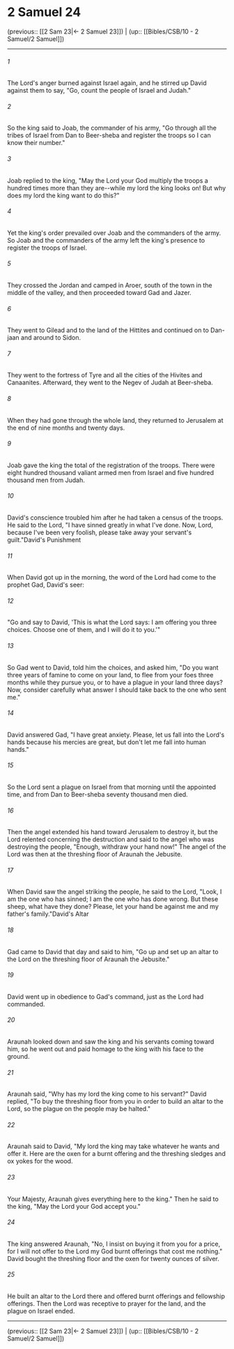# 2 Samuel 24

(previous:: [[2 Sam 23|← 2 Samuel 23]]) | (up:: [[Bibles/CSB/10 - 2 Samuel/2 Samuel]])

***


###### 1 
The Lord's anger burned against Israel again, and he stirred up David against them to say, "Go, count the people of Israel and Judah." 

###### 2 
So the king said to Joab, the commander of his army, "Go through all the tribes of Israel from Dan to Beer-sheba and register the troops so I can know their number." 

###### 3 
Joab replied to the king, "May the Lord your God multiply the troops a hundred times more than they are--while my lord the king looks on! But why does my lord the king want to do this?" 

###### 4 
Yet the king's order prevailed over Joab and the commanders of the army. So Joab and the commanders of the army left the king's presence to register the troops of Israel. 

###### 5 
They crossed the Jordan and camped in Aroer, south of the town in the middle of the valley, and then proceeded toward Gad and Jazer. 

###### 6 
They went to Gilead and to the land of the Hittites and continued on to Dan-jaan and around to Sidon. 

###### 7 
They went to the fortress of Tyre and all the cities of the Hivites and Canaanites. Afterward, they went to the Negev of Judah at Beer-sheba. 

###### 8 
When they had gone through the whole land, they returned to Jerusalem at the end of nine months and twenty days. 

###### 9 
Joab gave the king the total of the registration of the troops. There were eight hundred thousand valiant armed men from Israel and five hundred thousand men from Judah. 

###### 10 
David's conscience troubled him after he had taken a census of the troops. He said to the Lord, "I have sinned greatly in what I've done. Now, Lord, because I've been very foolish, please take away your servant's guilt."David's Punishment 

###### 11 
When David got up in the morning, the word of the Lord had come to the prophet Gad, David's seer: 

###### 12 
"Go and say to David, 'This is what the Lord says: I am offering you three choices. Choose one of them, and I will do it to you.'" 

###### 13 
So Gad went to David, told him the choices, and asked him, "Do you want three years of famine to come on your land, to flee from your foes three months while they pursue you, or to have a plague in your land three days? Now, consider carefully what answer I should take back to the one who sent me." 

###### 14 
David answered Gad, "I have great anxiety. Please, let us fall into the Lord's hands because his mercies are great, but don't let me fall into human hands." 

###### 15 
So the Lord sent a plague on Israel from that morning until the appointed time, and from Dan to Beer-sheba seventy thousand men died. 

###### 16 
Then the angel extended his hand toward Jerusalem to destroy it, but the Lord relented concerning the destruction and said to the angel who was destroying the people, "Enough, withdraw your hand now!" The angel of the Lord was then at the threshing floor of Araunah the Jebusite. 

###### 17 
When David saw the angel striking the people, he said to the Lord, "Look, I am the one who has sinned; I am the one who has done wrong. But these sheep, what have they done? Please, let your hand be against me and my father's family."David's Altar 

###### 18 
Gad came to David that day and said to him, "Go up and set up an altar to the Lord on the threshing floor of Araunah the Jebusite." 

###### 19 
David went up in obedience to Gad's command, just as the Lord had commanded. 

###### 20 
Araunah looked down and saw the king and his servants coming toward him, so he went out and paid homage to the king with his face to the ground. 

###### 21 
Araunah said, "Why has my lord the king come to his servant?" David replied, "To buy the threshing floor from you in order to build an altar to the Lord, so the plague on the people may be halted." 

###### 22 
Araunah said to David, "My lord the king may take whatever he wants and offer it. Here are the oxen for a burnt offering and the threshing sledges and ox yokes for the wood. 

###### 23 
Your Majesty, Araunah gives everything here to the king." Then he said to the king, "May the Lord your God accept you." 

###### 24 
The king answered Araunah, "No, I insist on buying it from you for a price, for I will not offer to the Lord my God burnt offerings that cost me nothing." David bought the threshing floor and the oxen for twenty ounces of silver. 

###### 25 
He built an altar to the Lord there and offered burnt offerings and fellowship offerings. Then the Lord was receptive to prayer for the land, and the plague on Israel ended.

***

(previous:: [[2 Sam 23|← 2 Samuel 23]]) | (up:: [[Bibles/CSB/10 - 2 Samuel/2 Samuel]])
